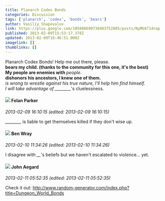 ```yaml
---
title: Planarch Codex Bonds
categories: Discussion
tags: ['planarch', 'codex', 'bonds', 'bears']
author: Vasiliy Shapovalov
link: https://plus.google.com/105808699738403752805/posts/NyMU4714nap
published: 2013-02-09T15:53:17.378Z
updated: 2013-02-09T16:46:51.000Z
imagelink: []
thumblinks: []
---
```


Planarch Codex Bonds! Help me out there, please.<br /><i>________</i> bears my child. (thanks to the community for this one, it&#39;s the best)<br />My people are enemies with <i>_________</i> people.<br /><i>_________</i> dishonors his ancestors, I knew one of them.<br /><i>_________</i> is wrong to wrestle against his true nature, I&#39;ll help him find himself.<br />I will take advantage of <i>_________</i>&#39;s cluelessness.
<div id='comment z13uxpaptsa1sdfo304cgn1xaky1elfa4xs0k'>
  <h4><img src='{{site.baseurl}}//images/avatars/115961925382541137077_photo.jpg'> Felan Parker</h4>
      <p><cite>2013-02-09 16:10:15 (edited: 2013-02-09 16:10:15)</cite></p>
        <p><i>________</i> is liable to get themselves killed if they don&#39;t wise up.</p>
</div>
        

<div id='comment z13uxpaptsa1sdfo304cgn1xaky1elfa4xs0k'>
  <h4><img src='{{site.baseurl}}//images/avatars/117478240607286855024_photo.jpg'> Ben Wray</h4>
      <p><cite>2013-02-10 11:34:26 (edited: 2013-02-10 11:34:26)</cite></p>
        <p>I disagree with <i>__</i>&#39;s beliefs but we haven&#39;t escalated to violence... yet.</p>
</div>
        

<div id='comment z13uxpaptsa1sdfo304cgn1xaky1elfa4xs0k'>
  <h4><img src='{{site.baseurl}}//images/avatars/113677679278469240206_photo.jpg'> John Aegard</h4>
      <p><cite>2013-02-11 05:52:35 (edited: 2013-02-11 05:52:35)</cite></p>
        <p>Check it out: <a href="http://www.random-generator.com/index.php?title=Dungeon_World_Bonds" class="ot-anchor">http://www.random-generator.com/index.php?title=Dungeon_World_Bonds</a></p>
</div>
        